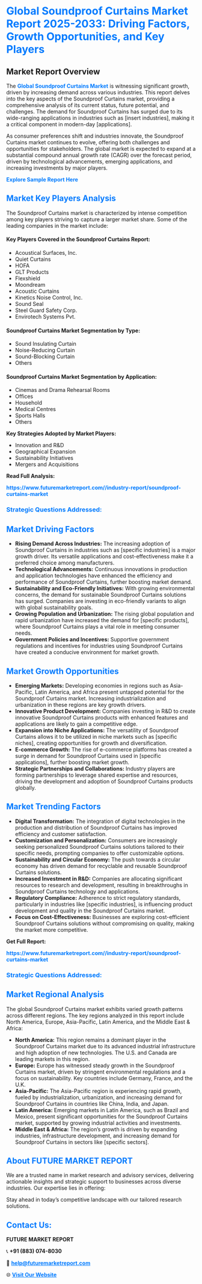 <h1 style="color: #007BFF;">Global Soundproof Curtains Market Report 2025-2033: Driving Factors, Growth Opportunities, and Key Players</h1>

<section id="overview">
<h2>Market Report Overview</h2>
<p>The <a href="https://www.futuremarketreport.com//industry-report/soundproof-curtains-market" style="color: #007BFF; text-decoration: none;"><strong>Global Soundproof Curtains Market</strong></a> is witnessing significant growth, driven by increasing demand across various industries. This report delves into the key aspects of the Soundproof Curtains market, providing a comprehensive analysis of its current status, future potential, and challenges. The demand for Soundproof Curtains has surged due to its wide-ranging applications in industries such as [insert industries], making it a critical component in modern-day [applications].</p>
<p>As consumer preferences shift and industries innovate, the Soundproof Curtains market continues to evolve, offering both challenges and opportunities for stakeholders. The global market is expected to expand at a substantial compound annual growth rate (CAGR) over the forecast period, driven by technological advancements, emerging applications, and increasing investments by major players.</p>
</section>

<section id="overview">
<p><a href="https://www.futuremarketreport.com//request-sample/reportId=90429" style="color: #007BFF; text-decoration: none;"><strong>Explore Sample Report Here</strong></a></p>
</section>

<section id="key-players">
<h2 style="color: #007BFF;">Market Key Players Analysis</h2>
<p>The Soundproof Curtains market is characterized by intense competition among key players striving to capture a larger market share. Some of the leading companies in the market include:</p>
<h4>Key Players Covered in the Soundproof Curtains Report:</h4>
<ul><li>Acoustical Surfaces, Inc.</li><li>Quiet Curtains</li><li>HOFA</li><li>GLT Products</li><li>Flexshield</li><li>Moondream</li><li>Acoustic Curtains</li><li>Kinetics Noise Control, Inc.</li><li>Sound Seal</li><li>Steel Guard Safety Corp.</li><li>Envirotech Systems Pvt.</li></ul>
<h4>Soundproof Curtains Market Segmentation by Type:</h4>
<ul><li>Sound Insulating Curtain</li><li>Noise-Reducing Curtain</li><li>Sound-Blocking Curtain</li><li>Others</li></ul>

<h4>Soundproof Curtains Market Segmentation by Application:</h4>
<ul><li>Cinemas and Drama Rehearsal Rooms</li><li>Offices</li><li>Household</li><li>Medical Centres</li><li>Sports Halls</li><li>Others</li></ul>
<p><strong>Key Strategies Adopted by Market Players:</strong></p>
<ul>
<li>Innovation and R&D</li>
<li>Geographical Expansion</li>
<li>Sustainability Initiatives</li>
<li>Mergers and Acquisitions</li>
</ul>
</section>

<section>
<p><strong>Read Full Analysis: </strong></p><a href="https://www.futuremarketreport.com//industry-report/soundproof-curtains-market" style="color: #007BFF; text-decoration: none;"><strong>https://www.futuremarketreport.com//industry-report/soundproof-curtains-market</strong></a>
<h3 style="color: #007BFF;">Strategic Questions Addressed:</h3>
</section>

<section id="driving-factors">
<h2 style="color: #007BFF;">Market Driving Factors</h2>
<ul>
<li><strong>Rising Demand Across Industries:</strong> The increasing adoption of Soundproof Curtains in industries such as [specific industries] is a major growth driver. Its versatile applications and cost-effectiveness make it a preferred choice among manufacturers.</li>
<li><strong>Technological Advancements:</strong> Continuous innovations in production and application technologies have enhanced the efficiency and performance of Soundproof Curtains, further boosting market demand.</li>
<li><strong>Sustainability and Eco-Friendly Initiatives:</strong> With growing environmental concerns, the demand for sustainable Soundproof Curtains solutions has surged. Companies are investing in eco-friendly variants to align with global sustainability goals.</li>
<li><strong>Growing Population and Urbanization:</strong> The rising global population and rapid urbanization have increased the demand for [specific products], where Soundproof Curtains plays a vital role in meeting consumer needs.</li>
<li><strong>Government Policies and Incentives:</strong> Supportive government regulations and incentives for industries using Soundproof Curtains have created a conducive environment for market growth.</li>
</ul>
</section>

<section id="growth-opportunities">
<h2 style="color: #007BFF;">Market Growth Opportunities</h2>
<ul>
<li><strong>Emerging Markets:</strong> Developing economies in regions such as Asia-Pacific, Latin America, and Africa present untapped potential for the Soundproof Curtains market. Increasing industrialization and urbanization in these regions are key growth drivers.</li>
<li><strong>Innovative Product Development:</strong> Companies investing in R&D to create innovative Soundproof Curtains products with enhanced features and applications are likely to gain a competitive edge.</li>
<li><strong>Expansion into Niche Applications:</strong> The versatility of Soundproof Curtains allows it to be utilized in niche markets such as [specific niches], creating opportunities for growth and diversification.</li>
<li><strong>E-commerce Growth:</strong> The rise of e-commerce platforms has created a surge in demand for Soundproof Curtains used in [specific applications], further boosting market growth.</li>
<li><strong>Strategic Partnerships and Collaborations:</strong> Industry players are forming partnerships to leverage shared expertise and resources, driving the development and adoption of Soundproof Curtains products globally.</li>
</ul>
</section>

<section id="trending-factors">
<h2 style="color: #007BFF;">Market Trending Factors</h2>
<ul>
<li><strong>Digital Transformation:</strong> The integration of digital technologies in the production and distribution of Soundproof Curtains has improved efficiency and customer satisfaction.</li>
<li><strong>Customization and Personalization:</strong> Consumers are increasingly seeking personalized Soundproof Curtains solutions tailored to their specific needs, prompting companies to offer customizable options.</li>
<li><strong>Sustainability and Circular Economy:</strong> The push towards a circular economy has driven demand for recyclable and reusable Soundproof Curtains solutions.</li>
<li><strong>Increased Investment in R&D:</strong> Companies are allocating significant resources to research and development, resulting in breakthroughs in Soundproof Curtains technology and applications.</li>
<li><strong>Regulatory Compliance:</strong> Adherence to strict regulatory standards, particularly in industries like [specific industries], is influencing product development and quality in the Soundproof Curtains market.</li>
<li><strong>Focus on Cost-Effectiveness:</strong> Businesses are exploring cost-efficient Soundproof Curtains solutions without compromising on quality, making the market more competitive.</li>
</ul>
</section>

<section>
<p><strong>Get Full Report: </strong></p><a href="https://www.futuremarketreport.com//industry-report/soundproof-curtains-market" style="color: #007BFF; text-decoration: none;"><strong>https://www.futuremarketreport.com//industry-report/soundproof-curtains-market</strong></a>
<h3 style="color: #007BFF;">Strategic Questions Addressed:</h3>
</section>


<section id="regional-analysis">
<h2 style="color: #007BFF;">Market Regional Analysis</h2>
<p>The global Soundproof Curtains market exhibits varied growth patterns across different regions. The key regions analyzed in this report include North America, Europe, Asia-Pacific, Latin America, and the Middle East & Africa:</p>
<ul>
<li><strong>North America:</strong> This region remains a dominant player in the Soundproof Curtains market due to its advanced industrial infrastructure and high adoption of new technologies. The U.S. and Canada are leading markets in this region.</li>
<li><strong>Europe:</strong> Europe has witnessed steady growth in the Soundproof Curtains market, driven by stringent environmental regulations and a focus on sustainability. Key countries include Germany, France, and the U.K.</li>
<li><strong>Asia-Pacific:</strong> The Asia-Pacific region is experiencing rapid growth, fueled by industrialization, urbanization, and increasing demand for Soundproof Curtains in countries like China, India, and Japan.</li>
<li><strong>Latin America:</strong> Emerging markets in Latin America, such as Brazil and Mexico, present significant opportunities for the Soundproof Curtains market, supported by growing industrial activities and investments.</li>
<li><strong>Middle East & Africa:</strong> The region’s growth is driven by expanding industries, infrastructure development, and increasing demand for Soundproof Curtains in sectors like [specific sectors].</li>
</ul>
</section>

<footer>
<h2 style="color: #007BFF;">About FUTURE MARKET REPORT</h2>
<p>We are a trusted name in market research and advisory services, delivering actionable insights and strategic support to businesses across diverse industries. Our expertise lies in offering:</p>

<p>Stay ahead in today’s competitive landscape with our tailored research solutions.</p>

<h2 style="color: #007BFF;">Contact Us:</h2>
<p><strong>FUTURE MARKET REPORT</strong></p>
<p>📞 <strong>+91 (883) 074-8030</strong></p>
<p>📧 <strong><a href="mailto:help@futuremarketreport.com" style="color: #007BFF;">help@futuremarketreport.com</a></strong></p>
<p>🌐 <strong><a href="https://www.futuremarketreport.com/" style="color: #007BFF;">Visit Our Website</a></strong></p>
</footer>